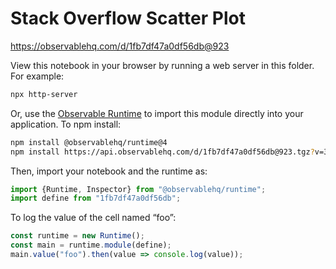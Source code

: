 # Stack Overflow Scatter Plot

https://observablehq.com/d/1fb7df47a0df56db@923

View this notebook in your browser by running a web server in this folder. For
example:

~~~sh
npx http-server
~~~

Or, use the [Observable Runtime](https://github.com/observablehq/runtime) to
import this module directly into your application. To npm install:

~~~sh
npm install @observablehq/runtime@4
npm install https://api.observablehq.com/d/1fb7df47a0df56db@923.tgz?v=3
~~~

Then, import your notebook and the runtime as:

~~~js
import {Runtime, Inspector} from "@observablehq/runtime";
import define from "1fb7df47a0df56db";
~~~

To log the value of the cell named “foo”:

~~~js
const runtime = new Runtime();
const main = runtime.module(define);
main.value("foo").then(value => console.log(value));
~~~
